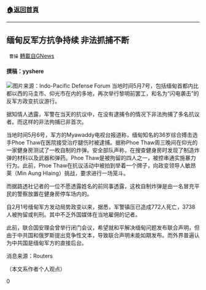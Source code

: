 ###  [:house:返回首頁](https://github.com/ourhimalayas/txt)
---

## 缅甸反军方抗争持续 非法抓捕不断
` 曹操` [轉載自GNews](https://gnews.org/zh-hans/1183276/)

#### 撰稿：yyshere
![]()![](https://gnews-media-offload.s3.amazonaws.com/wp-content/uploads/2021/05/07043617/%E7%BC%85%E7%94%B8.jpg)图片来源：Indo-Pacific Defense Forum 
当地时间5月7号，包括缅甸首都内比都以西的马圭市、仰光市在内的多地，再次举行黎明前罢工，和名为“闪电袭击”的反军方政变抗议游行。

据知情人透露，军警在当天的抗议中，在没有逮捕令的情况下非法拘捕了多名抗议者。而这样的非法拘捕已非首次。

当地时间5月6号，军方的Myawaddy电视台报道称，缅甸知名的36岁综合搏击选手Phoe Thaw在医院接受治疗腿伤时被逮捕。据称Phoe Thaw周三晚间在仰光的一家健身房测试了一枚自制的炸弹。安全部队声称，在搜查健身房时发现了制造炸弹的材料以及武器和弹药。Phoe Thaw是被拘留的四人之一，被控串通实施暴力行为。此前，Phoe Thaw在抗议活动中被拍到举着一个牌子，向政变领导人敏昂莱（Min Aung Hlaing）挑战，要求进行一场笼斗。

而据路透社记者的一位不愿透露姓名的前同事透露，这枚自制炸弹是由一名冒充平民的警察放置在健身房停车场内的。

自2月1号缅甸军方发动局势政变以来，据悉，军警镇压已造成772人死亡，3738人被拘留或判刑。其中不乏外国媒体在当地雇佣的记者。

此前，联合国安理会曾举行闭门会议，希望就和平解决缅甸问题发布联合声明，但由于中共国和俄罗斯提出竞争性文本，导致联合声明未能如期发布。而外界普遍认为中共国是缅甸军方的直接后台。

消息来源：Routers

（本文系作者个人观点）

0

